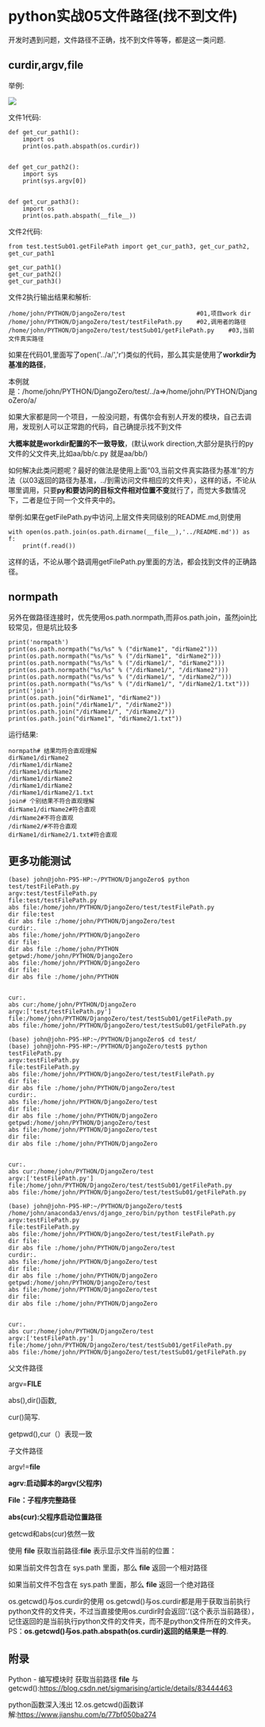 # python实战05文件路径(找不到文件)
开发时遇到问题，文件路径不正确，找不到文件等等，都是这一类问题.


## curdir,argv,file
举例:

![](_v_images/20200602222732329_308342610.png)


文件1代码:

```
def get_cur_path1():
    import os
    print(os.path.abspath(os.curdir))


def get_cur_path2():
    import sys
    print(sys.argv[0])


def get_cur_path3():
    import os
    print(os.path.abspath(__file__))
```

文件2代码:

```
from test.testSub01.getFilePath import get_cur_path3, get_cur_path2, get_cur_path1

get_cur_path1()
get_cur_path2()
get_cur_path3()
```
文件2执行输出结果和解析:

```
/home/john/PYTHON/DjangoZero/test                    #01,项目work dir
/home/john/PYTHON/DjangoZero/test/testFilePath.py    #02,调用者的路径
/home/john/PYTHON/DjangoZero/test/testSub01/getFilePath.py    #03,当前文件真实路径
```

如果在代码01,里面写了open('../a/','r')类似的代码，那么其实是使用了**workdir为基准的路径**，

本例就是：/home/john/PYTHON/DjangoZero/test/../a=>/home/john/PYTHON/DjangoZero/a/

如果大家都是同一个项目，一般没问题，有偶尔会有别人开发的模块，自己去调用，发现别人可以正常跑的代码，自己确提示找不到文件

**大概率就是workdir配置的不一致导致**，(默认work direction,大部分是执行的py文件的父文件夹,比如aa/bb/c.py 就是aa/bb/)

如何解决此类问题呢？最好的做法是使用上面“03,当前文件真实路径为基准”的方法（以03返回的路径为基准，../到需访问文件相应的文件夹），这样的话，不论从哪里调用，只要**py和要访问的目标文件相对位置不变**就行了，而觉大多数情况下，二者是位于同一个文件夹中的。


举例:如果在getFilePath.py中访问,上层文件夹同级别的README.md,则使用

```
with open(os.path.join(os.path.dirname(__file__),'../README.md')) as f:
    print(f.read())
```
这样的话，不论从哪个路调用getFilePath.py里面的方法，都会找到文件的正确路径。


## normpath
另外在做路径连接时，优先使用os.path.normpath,而非os.path.join，虽然join比较常见，但是坑比较多

```
print('normpath')
print(os.path.normpath("%s/%s" % ("dirName1", "dirName2")))
print(os.path.normpath("%s/%s" % ("/dirName1", "dirName2")))
print(os.path.normpath("%s/%s" % ("/dirName1/", "dirName2")))
print(os.path.normpath("%s/%s" % ("/dirName1/", "/dirName2")))
print(os.path.normpath("%s/%s" % ("/dirName1/", "/dirName2/")))
print(os.path.normpath("%s/%s" % ("/dirName1/", "/dirName2/1.txt")))
print('join')
print(os.path.join("dirName1", "dirName2"))
print(os.path.join("/dirName1/", "/dirName2"))
print(os.path.join("/dirName1/", "/dirName2/"))
print(os.path.join("dirName1", "dirName2/1.txt"))
```

运行结果:

```
normpath# 结果均符合直观理解
dirName1/dirName2
/dirName1/dirName2
/dirName1/dirName2
/dirName1/dirName2
/dirName1/dirName2
/dirName1/dirName2/1.txt
join# 个别结果不符合直观理解
dirName1/dirName2#符合直观
/dirName2#不符合直观
/dirName2/#不符合直观
dirName1/dirName2/1.txt#符合直观

```

## 更多功能测试
```
(base) john@john-P95-HP:~/PYTHON/DjangoZero$ python test/testFilePath.py 
argv:test/testFilePath.py
file:test/testFilePath.py
abs file:/home/john/PYTHON/DjangoZero/test/testFilePath.py
dir file:test
dir abs file :/home/john/PYTHON/DjangoZero/test
curdir:.
abs file:/home/john/PYTHON/DjangoZero
dir file:
dir abs file :/home/john/PYTHON
getpwd:/home/john/PYTHON/DjangoZero
abs file:/home/john/PYTHON/DjangoZero
dir file:
dir abs file :/home/john/PYTHON


cur:.
abs cur:/home/john/PYTHON/DjangoZero
argv:['test/testFilePath.py']
file:/home/john/PYTHON/DjangoZero/test/testSub01/getFilePath.py
abs file:/home/john/PYTHON/DjangoZero/test/testSub01/getFilePath.py

```
```
(base) john@john-P95-HP:~/PYTHON/DjangoZero$ cd test/
(base) john@john-P95-HP:~/PYTHON/DjangoZero/test$ python testFilePath.py 
argv:testFilePath.py
file:testFilePath.py
abs file:/home/john/PYTHON/DjangoZero/test/testFilePath.py
dir file:
dir abs file :/home/john/PYTHON/DjangoZero/test
curdir:.
abs file:/home/john/PYTHON/DjangoZero/test
dir file:
dir abs file :/home/john/PYTHON/DjangoZero
getpwd:/home/john/PYTHON/DjangoZero/test
abs file:/home/john/PYTHON/DjangoZero/test
dir file:
dir abs file :/home/john/PYTHON/DjangoZero


cur:.
abs cur:/home/john/PYTHON/DjangoZero/test
argv:['testFilePath.py']
file:/home/john/PYTHON/DjangoZero/test/testSub01/getFilePath.py
abs file:/home/john/PYTHON/DjangoZero/test/testSub01/getFilePath.py
```
```
(base) john@john-P95-HP:~/PYTHON/DjangoZero/test$  /home/john/anaconda3/envs/django_zero/bin/python testFilePath.py
argv:testFilePath.py
file:testFilePath.py
abs file:/home/john/PYTHON/DjangoZero/test/testFilePath.py
dir file:
dir abs file :/home/john/PYTHON/DjangoZero/test
curdir:.
abs file:/home/john/PYTHON/DjangoZero/test
dir file:
dir abs file :/home/john/PYTHON/DjangoZero
getpwd:/home/john/PYTHON/DjangoZero/test
abs file:/home/john/PYTHON/DjangoZero/test
dir file:
dir abs file :/home/john/PYTHON/DjangoZero


cur:.
abs cur:/home/john/PYTHON/DjangoZero/test
argv:['testFilePath.py']
file:/home/john/PYTHON/DjangoZero/test/testSub01/getFilePath.py
abs file:/home/john/PYTHON/DjangoZero/test/testSub01/getFilePath.py

```

父文件路径

argv=__FILE__

abs(),dir()函数,

cur()简写.

getpwd(),cur（）表现一致


子文件路径

argv!=__file__

**agrv:启动脚本的argv(父程序)**

**__File__：子程序完整路径**

**abs(cur):父程序启动位置路径**

getcwd和abs(cur)依然一致


使用 __file__ 获取当前路径:__file__ 表示显示文件当前的位置：

如果当前文件包含在 sys.path 里面，那么 __file__ 返回一个相对路径

如果当前文件不包含在 sys.path 里面，那么 __file__ 返回一个绝对路径


os.getcwd()与os.curdir的使用
os.getcwd()与os.curdir都是用于获取当前执行python文件的文件夹，不过当直接使用os.curdir时会返回‘.’(这个表示当前路径），记住返回的是当前执行python文件的文件夹，而不是python文件所在的文件夹。
PS：**os.getcwd()与os.path.abspath(os.curdir)返回的结果是一样的**.

## 附录

Python - 编写模块时 获取当前路径 __file__ 与 getcwd():https://blog.csdn.net/sigmarising/article/details/83444463

python函数深入浅出 12.os.getcwd()函数详解:https://www.jianshu.com/p/77bf050ba274

